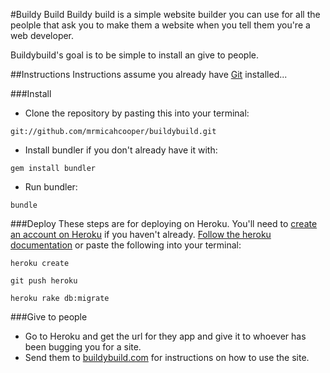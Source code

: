 #Buildy Build
Buildy build is a simple website builder you can use for all the peolple that ask you to make them a website when you tell them you're a web developer.

Buildybuild's goal is to be simple to install an give to people.

##Instructions
Instructions assume you already have [Git](http://git-scm.com/) installed...

###Install

- Clone the repository by pasting this into your terminal:

`git://github.com/mrmicahcooper/buildybuild.git`

- Install bundler if you don't already have it with:

`gem install bundler`

- Run bundler:

`bundle`

###Deploy
These steps are for deploying on Heroku. You'll need to [create an account on Heroku](https://api.heroku.com/signup) if you haven't already. [Follow the heroku documentation](http://devcenter.heroku.com/articles/quickstart) or paste the following into your terminal:

`heroku create`

`git push heroku`

`heroku rake db:migrate`

###Give to people
- Go to Heroku and get the url for they app and give it to whoever has been bugging you for a site.
- Send them to [buildybuild.com](http://buildybuild.com) for instructions on how to use the site.
